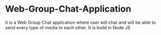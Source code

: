 # Web-Group-Chat-Application
It is a Web Group Chat application where user will chat and will be able to send every type of media to each other. It is build in Node JS
